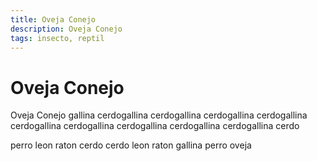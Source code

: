 ```yaml
---
title: Oveja Conejo
description: Oveja Conejo
tags: insecto, reptil
---
```


# Oveja Conejo

Oveja Conejo gallina cerdogallina cerdogallina cerdogallina cerdogallina cerdogallina cerdogallina cerdogallina cerdogallina cerdogallina cerdo

perro leon raton cerdo cerdo leon raton gallina perro oveja